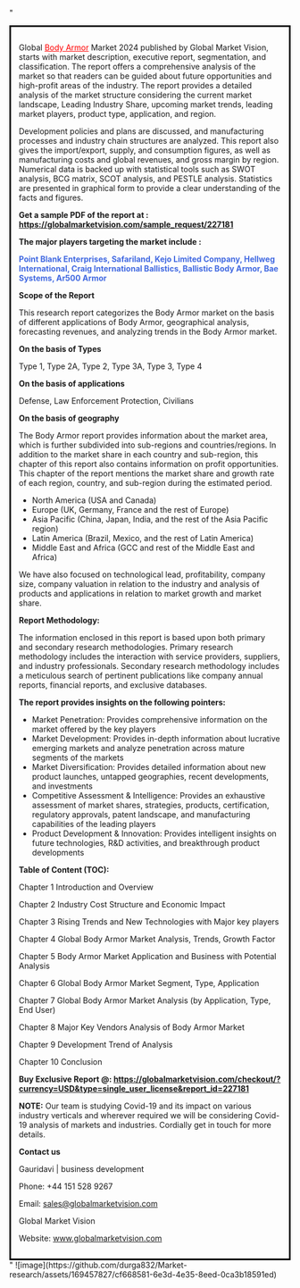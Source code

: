 "<div style='border: 3px solid black; padding: 1em;'>

Global <a style='color: #ff0000;' href='https://globalmarketvision.com/reports/global-body-armor-market/227181'>Body Armor</a> Market 2024 published by Global Market Vision, starts with market description, executive report, segmentation, and classification. The report offers a comprehensive analysis of the market so that readers can be guided about future opportunities and high-profit areas of the industry. The report provides a detailed analysis of the market structure considering the current market landscape, Leading Industry Share, upcoming market trends, leading market players, product type, application, and region.

Development policies and plans are discussed, and manufacturing processes and industry chain structures are analyzed. This report also gives the import/export, supply, and consumption figures, as well as manufacturing costs and global revenues, and gross margin by region. Numerical data is backed up with statistical tools such as SWOT analysis, BCG matrix, SCOT analysis, and PESTLE analysis. Statistics are presented in graphical form to provide a clear understanding of the facts and figures.

<strong>Get a sample PDF of the report at </strong><strong>:</strong><strong> <a style='color: #ff0000;' href='https://globalmarketvision.com/sample_request/227181?utm_source=linkedinPulse&utm_medium=Durga&utm_campaign=Durga'><strong>https://globalmarketvision.com/sample_request/227181</strong></a></strong>

<strong>The major players targeting the market include :</strong>

<strong style='color: #4169e1;'>Point Blank Enterprises, Safariland, Kejo Limited Company, Hellweg International, Craig International Ballistics, Ballistic Body Armor, Bae Systems, Ar500 Armor</strong>

<strong>Scope of the Report</strong>

This research report categorizes the Body Armor market on the basis of different applications of Body Armor, geographical analysis, forecasting revenues, and analyzing trends in the Body Armor market.

<strong>On the basis of Types</strong>

Type 1, Type 2A, Type 2, Type 3A, Type 3, Type 4

<strong>On the basis of applications</strong>

Defense, Law Enforcement Protection, Civilians

<strong>On the basis of geography</strong>

The Body Armor report provides information about the market area, which is further subdivided into sub-regions and countries/regions. In addition to the market share in each country and sub-region, this chapter of this report also contains information on profit opportunities. This chapter of the report mentions the market share and growth rate of each region, country, and sub-region during the estimated period.
<ul>
  <li>North America (USA and Canada)</li>
  <li>Europe (UK, Germany, France and the rest of Europe)</li>
  <li>Asia Pacific (China, Japan, India, and the rest of the Asia Pacific region)</li>
  <li>Latin America (Brazil, Mexico, and the rest of Latin America)</li>
  <li>Middle East and Africa (GCC and rest of the Middle East and Africa)</li>
</ul>
We have also focused on technological lead, profitability, company size, company valuation in relation to the industry and analysis of products and applications in relation to market growth and market share.

<strong>Report Methodology:</strong>

The information enclosed in this report is based upon both primary and secondary research methodologies. Primary research methodology includes the interaction with service providers, suppliers, and industry professionals. Secondary research methodology includes a meticulous search of pertinent publications like company annual reports, financial reports, and exclusive databases.

<strong>The report provides insights on the following pointers:</strong>
<ul>
  <li>Market Penetration: Provides comprehensive information on the market offered by the key players</li>
  <li>Market Development: Provides in-depth information about lucrative emerging markets and analyze penetration across mature segments of the markets</li>
  <li>Market Diversification: Provides detailed information about new product launches, untapped geographies, recent developments, and investments</li>
  <li>Competitive Assessment &amp; Intelligence: Provides an exhaustive assessment of market shares, strategies, products, certification, regulatory approvals, patent landscape, and manufacturing capabilities of the leading players</li>
  <li>Product Development &amp; Innovation: Provides intelligent insights on future technologies, R&amp;D activities, and breakthrough product developments</li>
</ul>
<strong>Table of Content (TOC): </strong>

Chapter 1 Introduction and Overview

Chapter 2 Industry Cost Structure and Economic Impact

Chapter 3 Rising Trends and New Technologies with Major key players

Chapter 4 Global Body Armor Market Analysis, Trends, Growth Factor

Chapter 5 Body Armor Market Application and Business with Potential Analysis

Chapter 6 Global Body Armor Market Segment, Type, Application

Chapter 7 Global Body Armor Market Analysis (by Application, Type, End User)

Chapter 8 Major Key Vendors Analysis of Body Armor Market

Chapter 9 Development Trend of Analysis

Chapter 10 Conclusion

<strong>Buy Exclusive Report @: <strong><a style='color: #ff0000;' href='https://globalmarketvision.com/checkout/?currency=USD&type=single_user_license&report_id=227181?utm_source=linkedinPulse&utm_medium=Durga&utm_campaign=Durga'>https://globalmarketvision.com/checkout/?currency=USD&type=single_user_license&report_id=227181</a></strong></strong>

<strong>NOTE:</strong> Our team is studying Covid-19 and its impact on various industry verticals and wherever required we will be considering Covid-19 analysis of markets and industries. Cordially get in touch for more details.

<strong>Contact us</strong>

Gauridavi | business development

Phone: +44 151 528 9267

Email: <a href='mailto:sales@globalmarketvision.com'>sales@globalmarketvision.com</a>

Global Market Vision

Website: <a href='http://www.globalmarketvision.com/'>www.globalmarketvision.com</a>

</div>"
![image](https://github.com/durga832/Market-research/assets/169457827/cf668581-6e3d-4e35-8eed-0ca3b18591ed)
